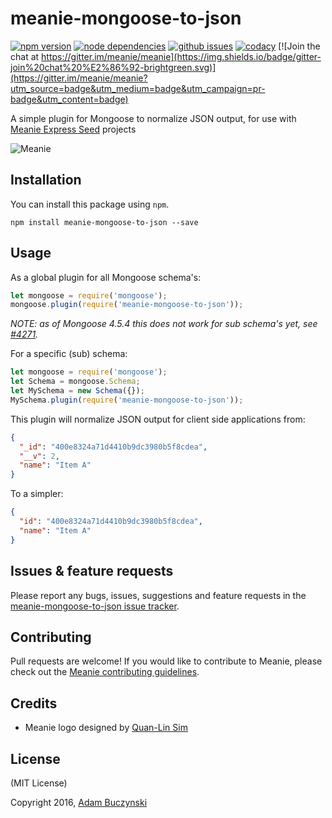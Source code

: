 # meanie-mongoose-to-json

[![npm version](https://img.shields.io/npm/v/meanie-mongoose-to-json.svg)](https://www.npmjs.com/package/meanie-mongoose-to-json)
[![node dependencies](https://david-dm.org/meanie/mongoose-to-json.svg)](https://david-dm.org/meanie/mongoose-to-json)
[![github issues](https://img.shields.io/github/issues/meanie/mongoose-to-json.svg)](https://github.com/meanie/mongoose-to-json/issues)
[![codacy](https://img.shields.io/codacy/400e8324a71d4410b9dc3980b5f8cdea.svg)](https://www.codacy.com/app/meanie/mongoose-to-json)
[![Join the chat at https://gitter.im/meanie/meanie](https://img.shields.io/badge/gitter-join%20chat%20%E2%86%92-brightgreen.svg)](https://gitter.im/meanie/meanie?utm_source=badge&utm_medium=badge&utm_campaign=pr-badge&utm_content=badge)

A simple plugin for Mongoose to normalize JSON output, for use with [Meanie Express Seed](https://github.com/meanie/express-seed) projects

![Meanie](https://raw.githubusercontent.com/meanie/meanie/master/meanie-logo-full.png)

## Installation

You can install this package using `npm`.

```shell
npm install meanie-mongoose-to-json --save
```

## Usage
As a global plugin for all Mongoose schema's:

```js
let mongoose = require('mongoose');
mongoose.plugin(require('meanie-mongoose-to-json'));
```

*NOTE: as of Mongoose 4.5.4 this does not work for sub schema's yet, see [ #4271](https://github.com/Automattic/mongoose/issues/4271).*

For a specific (sub) schema:

```js
let mongoose = require('mongoose');
let Schema = mongoose.Schema;
let MySchema = new Schema({});
MySchema.plugin(require('meanie-mongoose-to-json'));
```

This plugin will normalize JSON output for client side applications from:

```json
{
  "_id": "400e8324a71d4410b9dc3980b5f8cdea",
  "__v": 2,
  "name": "Item A"
}
```

To a simpler:

```json
{
  "id": "400e8324a71d4410b9dc3980b5f8cdea",
  "name": "Item A"
}
```

## Issues & feature requests

Please report any bugs, issues, suggestions and feature requests in the [meanie-mongoose-to-json issue tracker](https://github.com/meanie/mongoose-to-json/issues).

## Contributing

Pull requests are welcome! If you would like to contribute to Meanie, please check out the [Meanie contributing guidelines](https://github.com/meanie/meanie/blob/master/CONTRIBUTING.md).

## Credits

* Meanie logo designed by [Quan-Lin Sim](mailto:quan.lin.sim+meanie@gmail.com)

## License
(MIT License)

Copyright 2016, [Adam Buczynski](http://adambuczynski.com)
